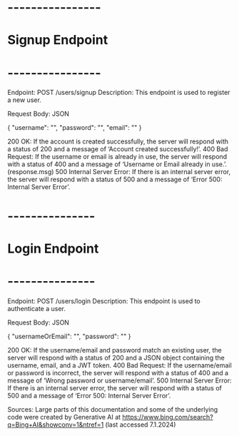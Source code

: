 # ----------------
# Signup Endpoint
# ----------------
Endpoint: POST /users/signup
Description: This endpoint is used to register a new user.

Request Body: JSON

{
  "username": "<username>",
  "password": "<password>",
  "email": "<email>"
}

200 OK: If the account is created successfully, the server will respond with a status of 200 and a message of ‘Account created successfully!’.
400 Bad Request: If the username or email is already in use, the server will respond with a status of 400 and a message of ‘Username or Email already in use.’. (response.msg)
500 Internal Server Error: If there is an internal server error, the server will respond with a status of 500 and a message of ‘Error 500: Internal Server Error’.

# ---------------
# Login Endpoint
# ---------------
Endpoint: POST /users/login
Description: This endpoint is used to authenticate a user.

Request Body: JSON

{
  "usernameOrEmail": "<username or email>",
  "password": "<password>"
}

200 OK: If the username/email and password match an existing user, the server will respond with a status of 200 and a JSON object containing the username, email, and a JWT token.
400 Bad Request: If the username/email or password is incorrect, the server will respond with a status of 400 and a message of ‘Wrong password or username/email’.
500 Internal Server Error: If there is an internal server error, the server will respond with a status of 500 and a message of ‘Error 500: Internal Server Error’.

Sources:
Large parts of this documentation and some of the underlying code were created by
Generative AI at https://www.bing.com/search?q=Bing+AI&showconv=1&ntref=1 (last accessed 7.1.2024)